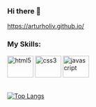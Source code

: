 ### Hi there 👋
https://arturholiv.github.io/


 ### My Skills: 
<div align="left" > 
<img alt="html5" height="50" width="60" src="https://cdn.jsdelivr.net/gh/devicons/devicon/icons/html5/html5-plain-wordmark.svg" style="max-width:100%;">
<img alt="css3" height="50" width="60" src="https://cdn.jsdelivr.net/gh/devicons/devicon/icons/css3/css3-plain-wordmark.svg" style="max-width:100%;">
<img alt="javascript" height="50" width="60" src="https://cdn.jsdelivr.net/gh/devicons/devicon/icons/javascript/javascript-plain.svg" style="max-width:100%;">
</div><br />

[![Top Langs](https://github-readme-stats.vercel.app/api/top-langs/?username=arturholiv&layout=compact)](https://github.com/arturholiv/github-readme-stats)

